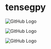 # tensegpy



![GitHub Logo](/images/4fans_sidestraight.jpg)

![GitHub Logo](/images/4fans_topangled.jpg)

![GitHub Logo](/images/4fans_top.jpg)